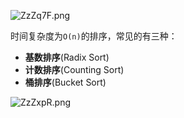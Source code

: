 ![ZzZq7F.png](https://s2.ax1x.com/2019/07/20/ZzZq7F.png)



时间复杂度为`O(n)`的排序，常见的有三种：

- **基数排序**(Radix Sort)
- **计数排序**(Counting Sort)
- **桶排序**(Bucket Sort)

![ZzZxpR.png](https://s2.ax1x.com/2019/07/20/ZzZxpR.png)



